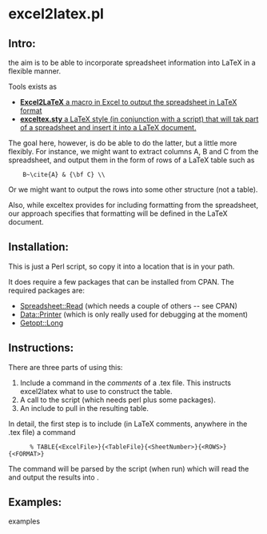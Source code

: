# excel2latex.pl

## Intro: 

the aim is to be able to incorporate spreadsheet information
into LaTeX in a flexible manner.

Tools exists as
  + [**Excel2LaTeX** a macro in Excel to output the spreadsheet in LaTeX
    format](http://www.ctan.org/tex-archive/support/excel2latex/)
  + [**exceltex.sty** a LaTeX style (in conjunction with a script) that will tak part of
    a spreadsheet and insert it into a LaTeX document.](http://www.physik.uni-freiburg.de/~doerr/exceltex/index.en.html)


The goal here, however, is do be able to do the latter, but a little
more flexibly. For instance, we might want to extract columns A, B and
C from the spreadsheet, and output them in the form of rows of a LaTeX
table such as
```
    B~\cite{A} & {\bf C} \\
```

Or we might want to output the rows into some other structure (not a
table). 

Also, while exceltex provides for including formatting from the
spreadsheet, our approach specifies that formatting will be defined in
the LaTeX document.

## Installation: 

This is just a Perl script, so copy it into a location that is in your
path. 

It does require a few packages that can be installed from CPAN. The
required packages are:
  + [Spreadsheet::Read](http://search.cpan.org/~hmbrand/Spreadsheet-Read/Read.pm)
  (which needs a couple of others -- see CPAN)
  + [Data::Printer](http://search.cpan.org/~garu/Data-Printer-0.35/lib/Data/Printer.pm) 
  (which is only really used for debugging at the moment)
  + [Getopt::Long](http://search.cpan.org/~jv/Getopt-Long-2.42/lib/Getopt/Long.pm)

## Instructions: 

There are three parts of using this:
  1. Include a command in the *comments* of a .tex file. This
     instructs excel2latex what to use to construct the table.
  2. A call to the script (which needs perl plus some packages).
  3. An include to pull in the resulting table.

In detail, the first step is to include (in LaTeX comments, anywhere
in the .tex file) a command
```
      % TABLE{<ExcelFile>}{<TableFile}{<SheetNumber>}{<ROWS>}{<FORMAT>}
```
The command will be parsed by the script (when run) which will read
the <ExcelFile> and output the results into <TableFile>. 

## Examples: 

examples







